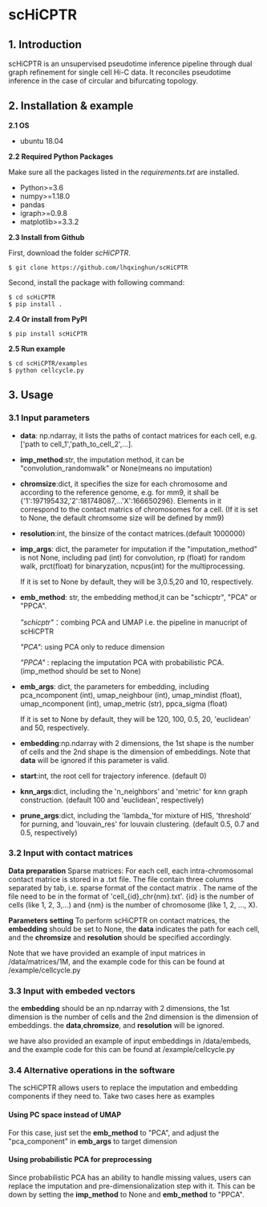 # scHiCPTR

## 1. Introduction
scHiCPTR is an unsupervised pseudotime inference pipeline through dual graph refinement for single cell Hi-C data. It reconciles pseudotime inference in the case of circular and bifurcating topology.

## 2. Installation & example

**2.1 OS**
- ubuntu 18.04

**2.2 Required Python Packages**

Make sure all the packages listed in the *requirements.txt* are installed.

- Python>=3.6
- numpy>=1.18.0
- pandas
- igraph>=0.9.8
- matplotlib>=3.3.2



**2.3 Install from Github**

First, download the folder *scHiCPTR*.

```
$ git clone https://github.com/lhqxinghun/scHiCPTR
```
Second, install the package with following command:

```
$ cd scHiCPTR
$ pip install .
```

**2.4 Or install from PyPI**

```
$ pip install scHiCPTR
```

**2.5 Run example**

```
$ cd scHiCPTR/examples
$ python cellcycle.py
```

## 3. Usage
### 3.1 Input parameters

- **data**: np.ndarray, it lists the paths of contact matrices for each cell, e.g.['path to cell_1','path_to_cell_2',...].
- **imp_method**:str, the imputation method, it can be "convolution_randomwalk" or None(means no imputation)
- **chromsize**:dict, it specifies the size for each chromosome and according to the reference genome, e.g. for mm9, it shall be {'1':197195432,'2':181748087,...'X':166650296}. Elements in it correspond to the contact matrics of chromosomes for a cell. (If it is set to None, the default chromsome size will be defined by mm9)
- **resolution**:int, the binsize of the contact matrices.(default 1000000)
- **imp_args**: dict, the parameter for imputation if the "imputation_method" is not None, including pad (int) for convolution, 
                rp (float) for random walk,
                prct(float) for binaryzation,
                ncpus(int) for the multiprocessing.
    
    If it is set to None by default, they will be 3,0.5,20 and 10, respectively.

- **emb_method**: str, the embedding method,it can be "schicptr", "PCA" or "PPCA".

    *"schicptr"*：combing PCA and UMAP i.e. the pipeline in manucript of scHiCPTR
     
    *"PCA"*: using PCA only to reduce dimension
     
    *"PPCA"* : replacing the imputation PCA with probabilistic PCA. (imp_method should be set to None)

- **emb_args**:   dict, the parameters for embedding, including
                pca_ncomponent (int),
                umap_neighbour (int),
                umap_mindist (float),
                umap_ncomponent (int),
                umap_metric (str),
                ppca_sigma (float)
            
    If it is set to None by default, they will be 120, 100, 0.5, 20, 'euclidean' and 50, respectively.


- **embedding**:np.ndarray with 2 dimensions, the 1st shape is the number of cells and the 2nd shape is the dimension of embeddings. Note that **data** will be ignored if this parameter is valid.
- **start**:int, the root cell for trajectory inference. (default 0)
- **knn_args**:dict, including the 'n_neighbors' and 'metric' for knn graph construction. (default 100 and 'euclidean', respectively)
- **prune_args**:dict, including the 'lambda_'for mixture of HIS, 'threshold' for purning, and 'louvain_res' for louvain clustering. (default 0.5, 0.7 and 0.5, respectively)

### 3.2 Input with contact matrices
**Data preparation** Sparse matrices: For each cell, each intra-chromosomal contact matrice is stored in a .txt file. The file contain three columns separated by tab, i.e. sparse format of the contact matrix . The name of the file need to be in the format of 'cell_{id}_chr{nm}.txt'. {id} is the number of cells (like 1, 2, 3,...) and {nm} is the number of chromosome (like 1, 2, ..., X).

**Parameters setting** To perform scHiCPTR on contact matrices, the **embedding** should be set to None, the **data** indicates the path for each cell, and the **chromsize** and **resolution** should be specified accordingly.

Note that we have provided an example of input matrices in /data/matrices/1M, and the example code for this can be found at /example/cellcycle.py

### 3.3 Input with embeded vectors
the **embedding** should be an np.ndarray with 2 dimensions, the 1st dimension is the number of cells and the 2nd dimension is the dimension of embeddings. the **data**,**chromsize**, and **resolution** will be ignored.

we have also provided an example of input embeddings in /data/embeds, and the example code for this can be found at /example/cellcycle.py

### 3.4 Alternative operations in the software
The scHiCPTR allows users to replace the imputation and embedding components if they need to. Take two cases here as examples 
#### Using PC space instead of UMAP
For this case, just set the **emb_method** to "PCA", and adjust the "pca_component" in **emb_args** to target dimension

#### Using probabilistic PCA for preprocessing
Since probabilistic PCA has an ability to handle missing values, users can replace the imputation and pre-dimensionalization step with it. This can be down by setting the **imp_method** to None and **emb_method** to "PPCA".
